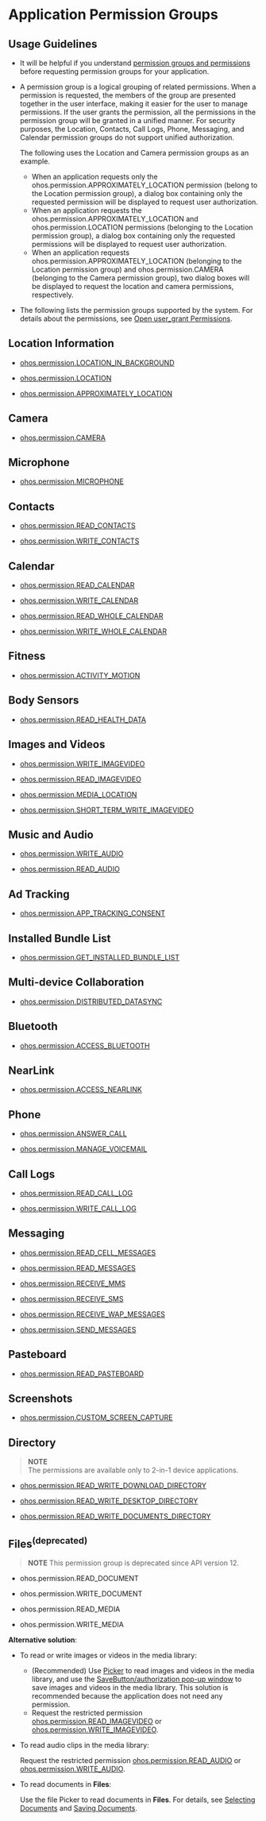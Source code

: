 # Application Permission Groups

## Usage Guidelines

- It will be helpful if you understand [permission groups and permissions](app-permission-mgmt-overview.md#permission-groups-and-permissions) before requesting permission groups for your application.

- A permission group is a logical grouping of related permissions. When a permission is requested, the members of the group are presented together in the user interface, making it easier for the user to manage permissions. If the user grants the permission, all the permissions in the permission group will be granted in a unified manner. For security purposes, the Location, Contacts, Call Logs, Phone, Messaging, and Calendar permission groups do not support unified authorization.
  
  The following uses the Location and Camera permission groups as an example.

  - When an application requests only the ohos.permission.APPROXIMATELY_LOCATION permission (belong to the Location permission group), a dialog box containing only the requested permission will be displayed to request user authorization.
  - When an application requests the ohos.permission.APPROXIMATELY_LOCATION and ohos.permission.LOCATION permissions (belonging to the Location permission group), a dialog box containing only the requested permissions will be displayed to request user authorization.
  - When an application requests ohos.permission.APPROXIMATELY_LOCATION (belonging to the Location permission group) and ohos.permission.CAMERA (belonging to the Camera permission group), two dialog boxes will be displayed to request the location and camera permissions, respectively.

- The following lists the permission groups supported by the system. For details about the permissions, see [Open user_grant Permissions](permissions-for-all-user.md).

## Location <!--Del-->Information<!--DelEnd-->

- [ohos.permission.LOCATION_IN_BACKGROUND](permissions-for-all-user.md#ohospermissionlocation_in_background)

- [ohos.permission.LOCATION](permissions-for-all-user.md#ohospermissionlocation)

- [ohos.permission.APPROXIMATELY_LOCATION](permissions-for-all-user.md#ohospermissionapproximately_location)

## Camera

- [ohos.permission.CAMERA](permissions-for-all-user.md#ohospermissioncamera)

## Microphone

- [ohos.permission.MICROPHONE](permissions-for-all-user.md#ohospermissionmicrophone)

## Contacts

- [ohos.permission.READ_CONTACTS](restricted-permissions.md#ohospermissionread_contacts)

- [ohos.permission.WRITE_CONTACTS](restricted-permissions.md#ohospermissionwrite_contacts)

## Calendar

- [ohos.permission.READ_CALENDAR](permissions-for-all-user.md#ohospermissionread_calendar)
 
- [ohos.permission.WRITE_CALENDAR](permissions-for-all-user.md#ohospermissionwrite_calendar)
 
<!--Del-->
- [ohos.permission.READ_WHOLE_CALENDAR](permissions-for-system-apps-user.md#ohospermissionread_whole_calendar)

- [ohos.permission.WRITE_WHOLE_CALENDAR](permissions-for-system-apps-user.md#ohospermissionwrite_whole_calendar)
<!--DelEnd-->

<!--RP1-->
## Fitness

- [ohos.permission.ACTIVITY_MOTION](permissions-for-all-user.md#ohospermissionactivity_motion)

## Body Sensors

- [ohos.permission.READ_HEALTH_DATA](permissions-for-all-user.md#ohospermissionread_health_data)
<!--RP1End-->

## Images and Videos

- [ohos.permission.WRITE_IMAGEVIDEO](restricted-permissions.md#ohospermissionwrite_imagevideo)

- [ohos.permission.READ_IMAGEVIDEO](restricted-permissions.md#ohospermissionread_imagevideo)

- [ohos.permission.MEDIA_LOCATION](permissions-for-all-user.md#ohospermissionmedia_location)

- [ohos.permission.SHORT_TERM_WRITE_IMAGEVIDEO](restricted-permissions.md#ohospermissionshort_term_write_imagevideo)

## Music and Audio

- [ohos.permission.WRITE_AUDIO](restricted-permissions.md#ohospermissionwrite_audio)

- [ohos.permission.READ_AUDIO](restricted-permissions.md#ohospermissionread_audio)

<!--RP2-->
## Ad Tracking

- [ohos.permission.APP_TRACKING_CONSENT](permissions-for-all-user.md#ohospermissionapp_tracking_consent)
<!--RP2End-->

<!--Del-->
## Installed Bundle List

- [ohos.permission.GET_INSTALLED_BUNDLE_LIST](permissions-for-system-apps-user.md#ohospermissionget_installed_bundle_list)
<!--DelEnd-->

<!--RP3-->
## Multi-device Collaboration

- [ohos.permission.DISTRIBUTED_DATASYNC](permissions-for-all-user.md#ohospermissiondistributed_datasync)

## Bluetooth

- [ohos.permission.ACCESS_BLUETOOTH](permissions-for-all-user.md#ohospermissionaccess_bluetooth)

## NearLink

- [ohos.permission.ACCESS_NEARLINK](permissions-for-all-user.md#ohospermissionaccess_nearlink)
<!--RP3End-->

<!--Del-->
## Phone

- [ohos.permission.ANSWER_CALL](permissions-for-system-apps-user.md#ohospermissionanswer_call)

- [ohos.permission.MANAGE_VOICEMAIL](permissions-for-system-apps-user.md#ohospermissionmanage_voicemail)

## Call Logs

- [ohos.permission.READ_CALL_LOG](permissions-for-system-apps-user.md#ohospermissionread_call_log)

- [ohos.permission.WRITE_CALL_LOG](permissions-for-system-apps-user.md#ohospermissionwrite_call_log)

## Messaging

- [ohos.permission.READ_CELL_MESSAGES](permissions-for-system-apps-user.md#ohospermissionread_cell_messages)

- [ohos.permission.READ_MESSAGES](permissions-for-system-apps-user.md#ohospermissionread_messages)

- [ohos.permission.RECEIVE_MMS](permissions-for-system-apps-user.md#ohospermissionreceive_mms)

- [ohos.permission.RECEIVE_SMS](permissions-for-system-apps-user.md#ohospermissionreceive_sms)

- [ohos.permission.RECEIVE_WAP_MESSAGES](permissions-for-system-apps-user.md#ohospermissionreceive_wap_messages)

- [ohos.permission.SEND_MESSAGES](permissions-for-system-apps-user.md#ohospermissionsend_messages)
<!--DelEnd-->

## Pasteboard

- [ohos.permission.READ_PASTEBOARD](restricted-permissions.md#ohospermissionread_pasteboard)

## Screenshots

- [ohos.permission.CUSTOM_SCREEN_CAPTURE](permissions-for-all-user.md#ohospermissioncustom_screen_capture)

## Directory

> **NOTE**
> <br>The permissions are available only to 2-in-1 device applications.

- [ohos.permission.READ_WRITE_DOWNLOAD_DIRECTORY](permissions-for-all-user.md#ohospermissionread_write_download_directory)

- [ohos.permission.READ_WRITE_DESKTOP_DIRECTORY](restricted-permissions.md#ohospermissionread_write_desktop_directory)
- [ohos.permission.READ_WRITE_DOCUMENTS_DIRECTORY](permissions-for-all-user.md#ohospermissionread_write_documents_directory)

## Files<sup>(deprecated)</sup>

> **NOTE**
> This permission group is deprecated since API version 12.

<!--Del-->
- ohos.permission.READ_DOCUMENT

- ohos.permission.WRITE_DOCUMENT
<!--DelEnd-->
- ohos.permission.READ_MEDIA

- ohos.permission.WRITE_MEDIA

**Alternative solution**:

- To read or write images or videos in the media library:

  - (Recommended) Use [Picker](../../media/medialibrary/photoAccessHelper-photoviewpicker.md) to read images and videos in the media library, and use the [SaveButton/authorization pop-up window](../../media/medialibrary/photoAccessHelper-savebutton.md) to save images and videos in the media library. This solution is recommended because the application does not need any permission.
  - Request the restricted permission [ohos.permission.READ_IMAGEVIDEO](restricted-permissions.md#ohospermissionread_imagevideo) or [ohos.permission.WRITE_IMAGEVIDEO](restricted-permissions.md#ohospermissionwrite_imagevideo).

- To read audio clips in the media library:

  Request the restricted permission [ohos.permission.READ_AUDIO](restricted-permissions.md#ohospermissionread_audio) or [ohos.permission.WRITE_AUDIO](restricted-permissions.md#ohospermissionwrite_audio).

- To read documents in **Files**:

  Use the file Picker to read documents in **Files**. For details, see [Selecting Documents](../../file-management/select-user-file.md#selecting-documents) and [Saving Documents](../../file-management/save-user-file.md#saving-documents).
